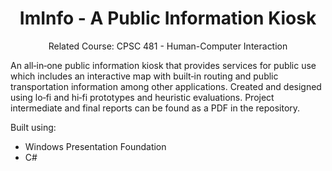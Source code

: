 <h1 align="center">ImInfo - A Public Information Kiosk</h1>

<p align="center">
    Related Course: CPSC 481 - Human-Computer Interaction
</p>

<p> An all‑in‑one public information kiosk that provides services for public use which includes an interactive map with built‑in routing and public
transportation information among other applications. Created and designed using lo‑fi and hi‑fi prototypes and heuristic evaluations. Project intermediate and final reports
can be found as a PDF in the repository.

Built using:
- Windows Presentation Foundation
- C#
</p>


